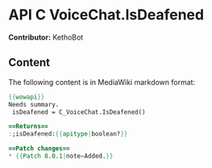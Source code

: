 # API C VoiceChat.IsDeafened

**Contributor:** KethoBot

## Content

The following content is in MediaWiki markdown format:

```mediawiki
{{wowapi}}
Needs summary.
 isDeafened = C_VoiceChat.IsDeafened()

==Returns==
:;isDeafened:{{apitype|boolean?}}

==Patch changes==
* {{Patch 8.0.1|note=Added.}}
```